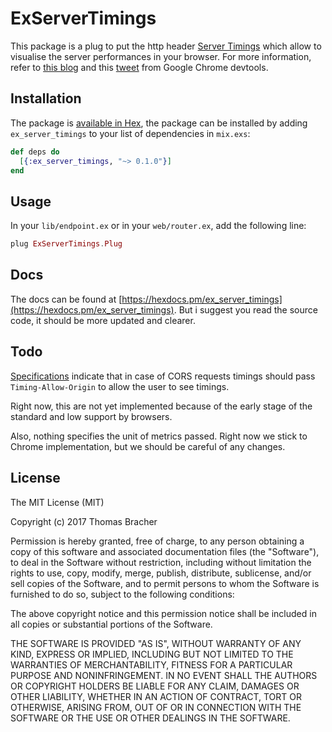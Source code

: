# ExServerTimings

This package is a plug to put the http header [Server Timings](https://w3c.github.io/server-timing/)
which allow to visualise the server performances in your browser. For more information, refer to
[this blog](https://ma.ttias.be/server-timings-chrome-devtools/) and this
[tweet](https://twitter.com/paul_irish/status/829090506084749312) from Google Chrome devtools.

## Installation

The package is [available in Hex](https://hex.pm/docs/publish), the package can be installed
by adding `ex_server_timings` to your list of dependencies in `mix.exs`:

```elixir
def deps do
  [{:ex_server_timings, "~> 0.1.0"}]
end
```

## Usage

In your `lib/endpoint.ex` or in your `web/router.ex`, add the following line:

```elixir
plug ExServerTimings.Plug
```

## Docs

The docs can be found at [https://hexdocs.pm/ex_server_timings](https://hexdocs.pm/ex_server_timings).
But i suggest you read the source code, it should be more updated and clearer.

## Todo

[Specifications](https://w3c.github.io/server-timing/#cross-origin-resources) indicate that in case
of CORS requests timings should pass `Timing-Allow-Origin` to allow the user to see timings.

Right now, this are not yet implemented because of the early stage of the standard and low support by
browsers.

Also, nothing specifies the unit of metrics passed. Right now we stick to Chrome implementation, but
we should be careful of any changes.

## License
The MIT License (MIT)

Copyright (c) 2017 Thomas Bracher

Permission is hereby granted, free of charge, to any person obtaining a copy of this software and associated documentation files (the "Software"), to deal in the Software without restriction, including without limitation the rights to use, copy, modify, merge, publish, distribute, sublicense, and/or sell copies of the Software, and to permit persons to whom the Software is furnished to do so, subject to the following conditions:

The above copyright notice and this permission notice shall be included in all copies or substantial portions of the Software.

THE SOFTWARE IS PROVIDED "AS IS", WITHOUT WARRANTY OF ANY KIND, EXPRESS OR IMPLIED, INCLUDING BUT NOT LIMITED TO THE WARRANTIES OF MERCHANTABILITY, FITNESS FOR A PARTICULAR PURPOSE AND NONINFRINGEMENT. IN NO EVENT SHALL THE AUTHORS OR COPYRIGHT HOLDERS BE LIABLE FOR ANY CLAIM, DAMAGES OR OTHER LIABILITY, WHETHER IN AN ACTION OF CONTRACT, TORT OR OTHERWISE, ARISING FROM, OUT OF OR IN CONNECTION WITH THE SOFTWARE OR THE USE OR OTHER DEALINGS IN THE SOFTWARE.
